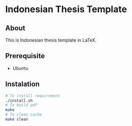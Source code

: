 # Indonesian Thesis Template

## About

This is Indonesian thesis template in LaTeX.

## Prerequisite

- Ubuntu

## Instalation

```sh
# To install requirement
./install.sh
# To build pdf
make
# To clean cache
make clean
```
